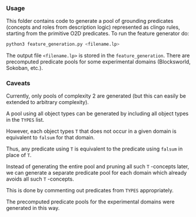 ### Usage
This folder contains code to generate a pool of grounding predicates (concepts and roles from description logic) represented as clingo rules, starting from the primitive O2D predicates. To run the feature generator do:
```bash
python3 feature_generation.py <filename.lp>
```
The output file  ``<filename.lp>`` is stored in the ``feature_generation``. There are precomputed predicate pools for some experimental domains (Blocksworld, Sokoban, etc.). 

### Caveats
Currently, only pools of complexity 2 are generated (but this can easily be extended to arbitrary complexity).

A pool using all object types can be generated by including all object types in the `TYPES` list. 

However, each object types `T` that does not occur in a given domain is equivalent to `falsum` for that domain. 

Thus, any predicate using  `T`  is equivalent to the predicate using `falsum` in place of  `T`. 

Instead of generating the entire pool and pruning all such  `T` -concepts later, we can generate a separate predicate pool for each domain which already avoids all such `T` -concepts. 

This is done by commenting out predicates from `TYPES` appropriately. 

The precomputed predicate pools for the experimental domains were generated in this way.
